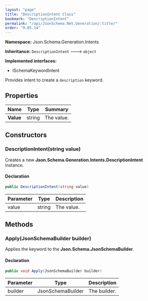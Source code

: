 ```yaml
---
layout: "page"
title: "DescriptionIntent Class"
bookmark: "DescriptionIntent"
permalink: "/api/JsonSchema.Net.Generation/:title/"
order: "9.05.14"
---
```

**Namespace:** Json.Schema.Generation.Intents

**Inheritance:**
`DescriptionIntent`
 🡒 
`object`

**Implemented interfaces:**

- ISchemaKeywordIntent

Provides intent to create a `description` keyword.

## Properties

| Name | Type | Summary |
|---|---|---|
| **Value** | string | The value. |

## Constructors

### DescriptionIntent(string value)

Creates a new **Json.Schema.Generation.Intents.DescriptionIntent** instance.

#### Declaration

```c#
public DescriptionIntent(string value)
```

| Parameter | Type | Description |
|---|---|---|
| value | string | The value. |


## Methods

### Apply(JsonSchemaBuilder builder)

Applies the keyword to the **Json.Schema.JsonSchemaBuilder**.

#### Declaration

```c#
public void Apply(JsonSchemaBuilder builder)
```

| Parameter | Type | Description |
|---|---|---|
| builder | JsonSchemaBuilder | The builder. |


